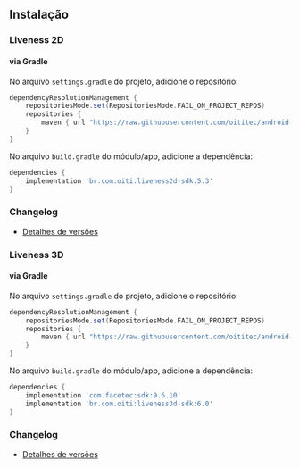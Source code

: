 ## Instalação

### Liveness 2D

#### via Gradle

No arquivo `settings.gradle` do projeto, adicione o repositório:

```gradle
dependencyResolutionManagement {
    repositoriesMode.set(RepositoriesMode.FAIL_ON_PROJECT_REPOS)
    repositories {
        maven { url "https://raw.githubusercontent.com/oititec/android-oiti-versions/master" }
    }
}
```

No arquivo  `build.gradle` do módulo/app, adicione a dependência:

```gradle
dependencies {
    implementation 'br.com.oiti:liveness2d-sdk:5.3'
}
```
###  Changelog

- [Detalhes de versões](Liveness2D/Documentation/Changelog.MD)

### Liveness 3D

#### via Gradle

No arquivo `settings.gradle` do projeto, adicione o repositório:

```gradle
dependencyResolutionManagement {
    repositoriesMode.set(RepositoriesMode.FAIL_ON_PROJECT_REPOS)
    repositories {
        maven { url "https://raw.githubusercontent.com/oititec/android-oiti-versions/master" }
    }
}
```

No arquivo  `build.gradle` do módulo/app, adicione a dependência:

```gradle
dependencies { 
    implementation 'com.facetec:sdk:9.6.10'
    implementation 'br.com.oiti:liveness3d-sdk:6.0'
}
```


###  Changelog

- [Detalhes de versões](Liveness3D/Documentation/Changelog.MD)
